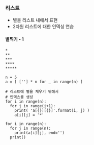### 리스트
- 별을 리스트 내에서 표현
- 2차원 리스트에 대한 인덱싱 연습

#### 별찍기 - 1

```
*
**
***
****
*****

```

```
n = 5
a = [ [''] * n for _ in range(n) ]

# 리스트에 별을 채우기 위해서
# 인덱스를 생성
for i in range(n):
  for j in range(i+1):
    print( 'a[{}][{}]'.format(i, j) )
    a[i][j] = '*'

for i in range(n):
  for j in range(n):
    print(a[i][j], end='')
  print()
```

